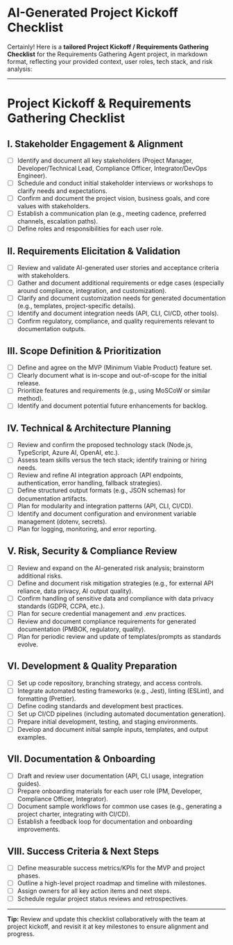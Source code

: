 # AI-Generated Project Kickoff Checklist

Certainly! Here is a **tailored Project Kickoff / Requirements Gathering Checklist** for the Requirements Gathering Agent project, in markdown format, reflecting your provided context, user roles, tech stack, and risk analysis:

---

# Project Kickoff & Requirements Gathering Checklist

## I. Stakeholder Engagement & Alignment
- [ ] Identify and document all key stakeholders (Project Manager, Developer/Technical Lead, Compliance Officer, Integrator/DevOps Engineer).
- [ ] Schedule and conduct initial stakeholder interviews or workshops to clarify needs and expectations.
- [ ] Confirm and document the project vision, business goals, and core values with stakeholders.
- [ ] Establish a communication plan (e.g., meeting cadence, preferred channels, escalation paths).
- [ ] Define roles and responsibilities for each user role.

## II. Requirements Elicitation & Validation
- [ ] Review and validate AI-generated user stories and acceptance criteria with stakeholders.
- [ ] Gather and document additional requirements or edge cases (especially around compliance, integration, and customization).
- [ ] Clarify and document customization needs for generated documentation (e.g., templates, project-specific details).
- [ ] Identify and document integration needs (API, CLI, CI/CD, other tools).
- [ ] Confirm regulatory, compliance, and quality requirements relevant to documentation outputs.

## III. Scope Definition & Prioritization
- [ ] Define and agree on the MVP (Minimum Viable Product) feature set.
- [ ] Clearly document what is in-scope and out-of-scope for the initial release.
- [ ] Prioritize features and requirements (e.g., using MoSCoW or similar method).
- [ ] Identify and document potential future enhancements for backlog.

## IV. Technical & Architecture Planning
- [ ] Review and confirm the proposed technology stack (Node.js, TypeScript, Azure AI, OpenAI, etc.).
- [ ] Assess team skills versus the tech stack; identify training or hiring needs.
- [ ] Review and refine AI integration approach (API endpoints, authentication, error handling, fallback strategies).
- [ ] Define structured output formats (e.g., JSON schemas) for documentation artifacts.
- [ ] Plan for modularity and integration patterns (API, CLI, CI/CD).
- [ ] Identify and document configuration and environment variable management (dotenv, secrets).
- [ ] Plan for logging, monitoring, and error reporting.

## V. Risk, Security & Compliance Review
- [ ] Review and expand on the AI-generated risk analysis; brainstorm additional risks.
- [ ] Define and document risk mitigation strategies (e.g., for external API reliance, data privacy, AI output quality).
- [ ] Confirm handling of sensitive data and compliance with data privacy standards (GDPR, CCPA, etc.).
- [ ] Plan for secure credential management and .env practices.
- [ ] Review and document compliance requirements for generated documentation (PMBOK, regulatory, quality).
- [ ] Plan for periodic review and update of templates/prompts as standards evolve.

## VI. Development & Quality Preparation
- [ ] Set up code repository, branching strategy, and access controls.
- [ ] Integrate automated testing frameworks (e.g., Jest), linting (ESLint), and formatting (Prettier).
- [ ] Define coding standards and development best practices.
- [ ] Set up CI/CD pipelines (including automated documentation generation).
- [ ] Prepare initial development, testing, and staging environments.
- [ ] Develop and document initial sample inputs, templates, and output examples.

## VII. Documentation & Onboarding
- [ ] Draft and review user documentation (API, CLI usage, integration guides).
- [ ] Prepare onboarding materials for each user role (PM, Developer, Compliance Officer, Integrator).
- [ ] Document sample workflows for common use cases (e.g., generating a project charter, integrating with CI/CD).
- [ ] Establish a feedback loop for documentation and onboarding improvements.

## VIII. Success Criteria & Next Steps
- [ ] Define measurable success metrics/KPIs for the MVP and project phases.
- [ ] Outline a high-level project roadmap and timeline with milestones.
- [ ] Assign owners for all key action items and next steps.
- [ ] Schedule regular project status reviews and retrospectives.

---

**Tip:** Review and update this checklist collaboratively with the team at project kickoff, and revisit it at key milestones to ensure alignment and progress.